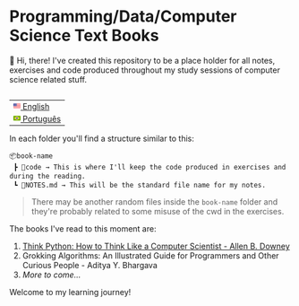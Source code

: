 # Programming/Data/Computer Science Text Books

:wave: Hi, there! I've created this repository to be a place holder for all notes, exercises and code produced throughout my study sessions of computer science related stuff.

<table align="right">
 <tr><td><a href="README.md"><img src="images/us-flag.png" height="13"> English</a></td></tr>
 <tr><td><a href="README_pt.md"><img src="images/br-flag.png" height="13"> Português</a></td></tr>
</table>


In each folder you'll find a structure similar to this:

```
📦book-name
 ┣ 📂code → This is where I'll keep the code produced in exercises and during the reading.
 ┗ 📜NOTES.md → This will be the standard file name for my notes.
```

> There may be another random files inside the `book-name` folder and they're probably related to some misuse of the cwd in the exercises.

The books I've read to this moment are:

1. [Think Python: How to Think Like a Computer Scientist - Allen B. Downey](https://greenteapress.com/wp/think-python-2e/)
2. Grokking Algorithms: An Illustrated Guide for Programmers and Other Curious People - Aditya Y. Bhargava
3. *More to come...*


Welcome to my learning journey!

